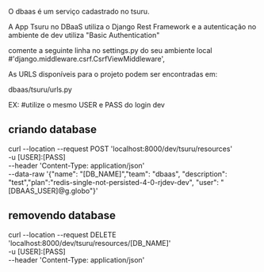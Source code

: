 O dbaas é um serviço cadastrado no tsuru.

A App Tsuru no DBaaS utiliza o Django Rest Framework e a autenticação no ambiente de dev utiliza "Basic Authentication"


comente a seguinte linha no settings.py do seu ambiente local
#'django.middleware.csrf.CsrfViewMiddleware',


As URLS disponíveis para o projeto podem ser encontradas em:

dbaas/tsuru/urls.py

EX:
#utilize o mesmo USER  e PASS do login  dev
## criando database
curl --location --request POST 'localhost:8000/dev/tsuru/resources' \
-u [USER]:[PASS] \
--header 'Content-Type: application/json' \
--data-raw '{"name": "[DB_NAME]","team": "dbaas", "description": "test","plan":"redis-single-not-persisted-4-0-rjdev-dev", "user": "[DBAAS_USER]@g.globo"}'

## removendo database
curl --location --request DELETE 'localhost:8000/dev/tsuru/resources/[DB_NAME]' \
-u [USER]:[PASS] \
--header 'Content-Type: application/json'